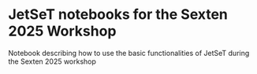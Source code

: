 # JetSeT notebooks for the Sexten 2025 Workshop
Notebook describing how to use the basic functionalities of JetSeT during the Sexten 2025 workshop
